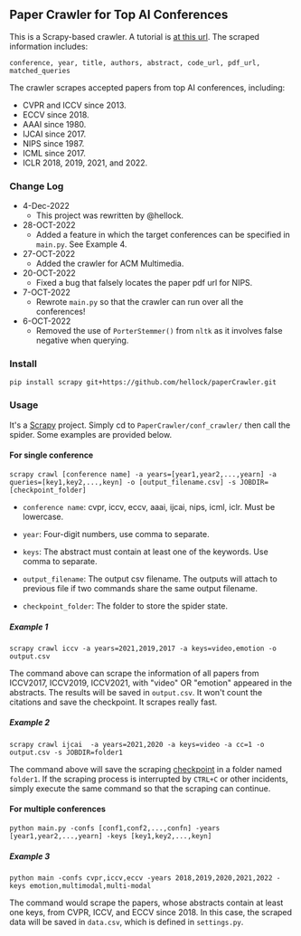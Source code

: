 ## Paper Crawler for Top AI Conferences

This is a Scrapy-based crawler. A tutorial is [at this url](https://www.logx.xyz/scrape-papers-using-scrapy). The scraped information includes:

```text
conference, year, title, authors, abstract, code_url, pdf_url, matched_queries
```

The crawler scrapes accepted papers from top AI conferences, including:

- CVPR and ICCV since 2013.
- ECCV since 2018.
- AAAI since 1980.
- IJCAI since 2017.
- NIPS since 1987.
- ICML since 2017.
- ICLR 2018, 2019, 2021, and 2022.

### Change Log

- 4-Dec-2022
  - This project was rewritten by @hellock.
- 28-OCT-2022
  - Added a feature in which the target conferences can be specified in `main.py`. See Example 4.
- 27-OCT-2022
  - Added the crawler for ACM Multimedia.
- 20-OCT-2022
  - Fixed a bug that falsely locates the paper pdf url for NIPS.
- 7-OCT-2022
  - Rewrote `main.py` so that the crawler can run over all the conferences!
- 6-OCT-2022
  - Removed the use of `PorterStemmer()` from `nltk` as it involves false negative when querying.

### Install

```shell
pip install scrapy git+https://github.com/hellock/paperCrawler.git
```

### Usage

It's a [Scrapy](https://docs.scrapy.org/en/latest/intro/tutorial.html) project. Simply cd to `PaperCrawler/conf_crawler/`
then call the spider. Some examples are provided below.

#### For single conference

```shell
scrapy crawl [conference name] -a years=[year1,year2,...,yearn] -a queries=[key1,key2,...,keyn] -o [output_filename.csv] -s JOBDIR=[checkpoint_folder]
```

- `conference name`: cvpr, iccv, eccv, aaai, ijcai, nips, icml, iclr. Must be lowercase.

- `year`: Four-digit numbers, use comma to separate.
- `keys`: The abstract must contain at least one of the keywords. Use comma to separate.
- `output_filename`: The output csv filename. The outputs will attach to previous file if two commands share the same
  output filename.
- `checkpoint_folder`: The folder to store the spider state.

##### Example 1

```shell
scrapy crawl iccv -a years=2021,2019,2017 -a keys=video,emotion -o output.csv
```

The command above can scrape the information of all papers from ICCV2017, ICCV2019, ICCV2021, with "video" OR "emotion"
appeared in the abstracts. The results will be saved in `output.csv`. It won't count the citations and save the
checkpoint. It scrapes really fast.

##### Example 2

```shell
scrapy crawl ijcai  -a years=2021,2020 -a keys=video -a cc=1 -o output.csv -s JOBDIR=folder1
```

The command above will save the scraping [checkpoint](https://docs.scrapy.org/en/latest/topics/jobs.html#topics-jobs) in
a folder named `folder1`. If the scraping process is interrupted by `CTRL+C` or other incidents, simply execute the same
command so that the scraping can continue.

#### For multiple conferences

```shell
python main.py -confs [conf1,conf2,...,confn] -years [year1,year2,...,yearn] -keys [key1,key2,...,keyn]
```

##### Example 3

```shell
python main -confs cvpr,iccv,eccv -years 2018,2019,2020,2021,2022 -keys emotion,multimodal,multi-modal
```

The command would scrape the papers, whose abstracts contain at least one keys, from CVPR, ICCV, and ECCV since 2018. In this case, the scraped data will be saved in `data.csv`, which is defined in `settings.py`.
